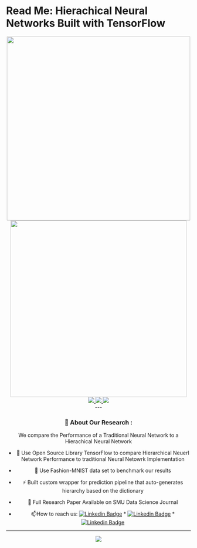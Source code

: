 # Read Me: Hierachical Neural Networks Built with TensorFlow
<div id="header" align="center">
  <img src="https://media.giphy.com/media/26xBtSyoi5hUUkCEo/giphy.gif" width="500"/>
  <img src="https://media.giphy.com/media/S2azltVMwqjv56h00q/giphy.gif" width="480"/>
  
  <div id="badges"  align="center">
    <a href=[Joseph Lazarus]"https://www.linkedin.com/in/josephlazarus1/">
      <img src="https://img.shields.io/badge/LinkedIn-blue?style=for-the-badge&logo=linkedin&logoColor=white&label=Joseph Lazarus">
    </a>
    <a href="https://www.linkedin.com/in/rickfontenot/">
     <img src="https://img.shields.io/badge/LinkedIn-blue?style=for-the-badge&logo=linkedin&logoColor=white&label=Rick Fontenot"/>
    </a>
    <a href="https://www.linkedin.com/in/purirudick/">
      <img src="https://img.shields.io/badge/LinkedIn-blue?style=for-the-badge&logo=linkedin&logoColor=white&label=Puri Rudick"/>
    </a>
  <br><img src="https://komarev.com/ghpvc/?username=rickfontenot&style=flat-square&color=blue" alt=""/>
 </div>
---

### :page_with_curl: About Our Research :
We compare the Performance of a Traditional Neural Network to a Hierachical Neural Network
- :microscope: Use Open Source Library TensorFlow to compare Hierarchical Neuerl Network Performance to traditional Neural Netowrk Implementation
  
- :dress: Use Fashion-MNIST data set to benchmark our results

- :zap: Built custom wrapper for prediction pipeline that auto-generates hierarchy based on the dictionary
  
- :open_book: Full Research Paper Available on SMU Data Science Journal


- :mailbox:How to reach us: [![Linkedin Badge](https://img.shields.io/badge/-Lazarus-blue?style=flat&logo=Linkedin&logoColor=white)](https://www.linkedin.com/in/josephlazarus1) * [![Linkedin Badge](https://img.shields.io/badge/-Rudick-blue?style=flat&logo=Linkedin&logoColor=white)](https://www.linkedin.com/in/purirudick) * [![Linkedin Badge](https://img.shields.io/badge/-Fontenot-blue?style=flat&logo=Linkedin&logoColor=white)](https://www.linkedin.com/in/rickfontenot)

---
<img src="https://giphy.com/gifs/machine-learning-deep-hnn-S2azltVMwqjv56h00q" />

  
